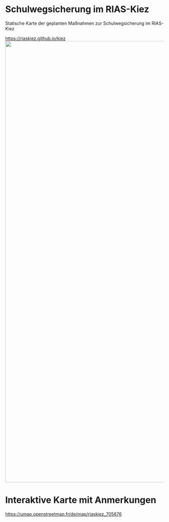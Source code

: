 # Schulwegsicherung im RIAS-Kiez
Statische Karte der geplanten Maßnahmen zur Schulwegsicherung im RIAS-Kiez

https://riaskiez.github.io/kiez
<img src="https://raw.githubusercontent.com/riaskiez/kiez/main/RIAS-Kiez_Karte.png" width=1400>


# Interaktive Karte mit Anmerkungen
https://umap.openstreetmap.fr/de/map/riaskiez_705676
